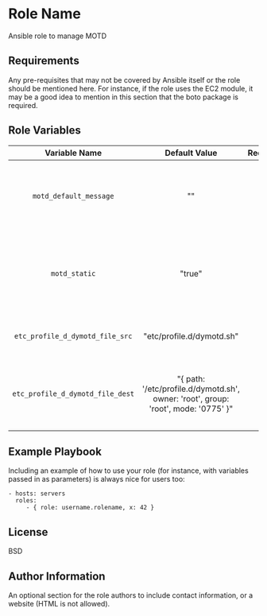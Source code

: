 Role Name
=========

Ansible role to manage MOTD

Requirements
------------

Any pre-requisites that may not be covered by Ansible itself or the role should be mentioned here. For instance, if the role uses the EC2 module, it may be a good idea to mention in this section that the boto package is required.

Role Variables
--------------

|Variable Name|Default Value|Required|Description|Example|
|:---:|:---:|:---:|:---:|:---:|
|`motd_default_message`|""|no|Defines a default message to apply above any custom messages|'Welcome to my server'|
|`motd_static`|"true"|no|Defines if static configured motd info using Ansible facts is enabled|'false'|
|`etc_profile_d_dymotd_file_src`|"etc/profile.d/dymotd.sh"|no|Defines dynamic MOTD variables|''|
|`etc_profile_d_dymotd_file_dest`|"{ path: '/etc/profile.d/dymotd.sh', owner: 'root', group: 'root', mode: '0775' }"|no|Dictionary that defines dynamic MOTD destination file variables||''|


Example Playbook
----------------

Including an example of how to use your role (for instance, with variables passed in as parameters) is always nice for users too:

    - hosts: servers
      roles:
         - { role: username.rolename, x: 42 }

License
-------

BSD

Author Information
------------------

An optional section for the role authors to include contact information, or a website (HTML is not allowed).
